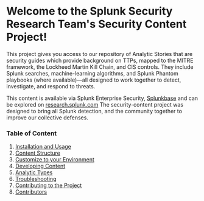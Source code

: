 

# Welcome to the Splunk Security Research Team's Security Content Project!

This project gives you access to our repository of Analytic Stories that are security guides which provide background on TTPs, mapped to the MITRE framework, the Lockheed Martin Kill Chain, and CIS controls. They include Splunk searches, machine-learning algorithms, and Splunk Phantom playbooks (where available)—all designed to work together to detect, investigate, and respond to threats.

This content is available via Splunk Enterprise Security, [Splunkbase](https://splunkbase.splunk.com/app/3449/) and can be explored on [research.splunk.com](research.splunk.com)  The security-content project was designed to bring all Splunk detection, and the community together to improve our collective defenses.

### Table of Content

1. [Installation and Usage](https://github.com/splunk/security-content/wiki/Installation-and-Usage)
2. [Content Structure](https://github.com/splunk/security-content/wiki/Content-Structure)
3. [Customize to your Environment](https://github.com/splunk/security-content/wiki/Customize-to-Your-Environment)
4. [Developing Content](https://github.com/splunk/security-content/wiki/Developing-Content)
5. [Analytic Types](https://github.com/splunk/security_content/wiki/Detection-Analytic-Types)
5. [Troubleshooting](https://github.com/splunk/security-content/wiki/Troubleshooting)
6. [Contributing to the Project](https://github.com/splunk/security-content/wiki/Contributing-to-the-Project)
6. [Contributors](https://github.com/splunk/security-content/wiki/Contributors)
